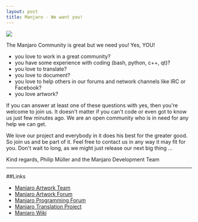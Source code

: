 ```yaml
---
layout: post
title: Manjaro - We want you!
---
```


<img src="https://manjaro.github.io/images/we_want_you.jpg">

The Manjaro Community is great but we need you! Yes, YOU!

* you love to work in a great community?
* you have some experience with coding (bash, python, c++, qt)?
* you love to translate?
* you love to document?
* you love to help others in our forums and network channels like IRC or Facebook?
* you love artwork?

If you can answer at least one of these questions with yes, then you're welcome to join us. It doesn't matter if you can't code or even got to know us just few minutes ago. We are an open community who is in need for any help we can get.

We love our project and everybody in it does his best for the greater good. So join us and be part of it. Feel free to contact us in any way it may fit for you. Don't wait to long, as we might just release our next big thing ...

Kind regards,
Philip Müller and the Manjaro Development Team

----

##Links

* [Manjaro Artwork Team](https://github.com/orgs/manjaro/teams/artwork)
* [Manjaro Artwork Forum](https://forum.manjaro.org/index.php?board=12.0)
* [Manjaro Programming Forum](https://forum.manjaro.org/index.php?board=10.0)
* [Manjaro Translation Project](https://www.transifex.com/organization/manjarolinux)
* [Manjaro Wiki](https://wiki.manjaro.org)
